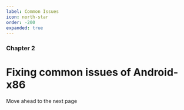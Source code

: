 ```yaml
---
label: Common Issues
icon: north-star
order: -200
expanded: true
---
```


### Chapter 2

# Fixing common issues of Android-x86

Move ahead to the next page

